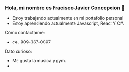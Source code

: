 ### Hola, mi nombre es Fracisco Javier Concepcion   👋

* Estoy trabajando actualmente en mi portafolio personal
* Estoy aprendiendo actualmente Javascript, React Y C#.
  
Cómo contactarme:

* cel. 809-367-0097

Dato curioso:

* Me gusta la musica y gym.
* 
<!--
**franciscojcc007/franciscojcc007** is a ✨ _special_ ✨ repository because its `README.md` (this file) appears on your GitHub profile.

Here are some ideas to get you started:

- 🔭 I’m currently working on ...
- 🌱 I’m currently learning ...
- 👯 I’m looking to collaborate on ...
- 🤔 I’m looking for help with ...
- 💬 Ask me about ...
- 📫 How to reach me: ...
- 😄 Pronouns: ...
- ⚡ Fun fact: ...
-->
